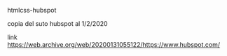 htmlcss-hubspot


copia del suto hubspot al 1/2/2020

link
https://web.archive.org/web/20200131055122/https://www.hubspot.com/
